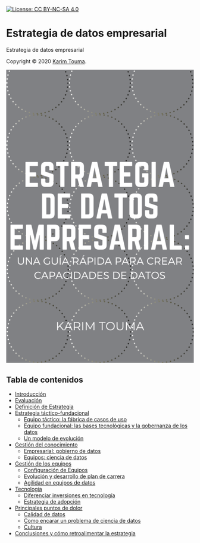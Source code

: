 [![License: CC BY-NC-SA 4.0](https://img.shields.io/badge/License-CC%20BY--NC--SA%204.0-blue.svg)](LICENSE)

# Estrategia de datos empresarial

Estrategia de datos empresarial

Copyright © 2020 [Karim Touma](http://karim.touma.io).

[![Book cover](cover.png)](https://leanpub.com/estrategiadedatos)

## Tabla de contenidos

* [Introducción](texto/xxxx.md)
* [Evaluación](texto/xxxx.md)
* [Definición de Estrategia](texto/xxx.md)
* [Estrategia táctico-fundacional](texto/xxx.md)
  * [Equipo táctico: la fábrica de casos de uso](texto/xxx.md)
  * [Equipo fundacional: las bases tecnológicas y la gobernanza de los datos](texto/xxx.md)
  * [Un modelo de evolución](texto/xxx.md)
* [Gestión del conocimiento](texto/xxx.md)
  * [Empresarial: gobierno de datos](texto/xxx.md)
  * [Equipos: ciencia de datos](texto/xxx.md)
* [Gestión de los equipos](texto/xxx.md)
  * [Configuración de Equipos](texto/xxx.md)
  * [Evolución y desarrollo de plan de carrera](texto/xxx.md)
  * [Agilidad en equipos de datos](texto/xxx.md)
* [Tecnología](texto/xxx.md)
  * [Diferenciar inversiones en tecnología](texto/xxx.md)
  * [Estrategia de adopción](texto/xxx.md)
* [Principales puntos de dolor](texto/xxx.md)
  * [Calidad de datos](texto/xxx.md)
  * [Como encarar un problema de ciencia de datos](texto/xxx.md)
  * [Cultura](texto/xxx.md)
* [Conclusiones y cómo retroalimentar la estrategia](texto/xxx.md)